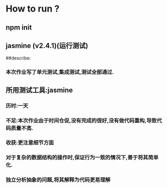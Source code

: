 #            How  to  run ?

##                npm init

##                 jasmine (v2.4.1)(运行测试)

##describe:

###    本次作业写了单元测试,集成测试,测试全部通过.

##    所用测试工具:jasmine

###    历时:一天

###    不足:本次作业由于时间仓促,没有完成的很好,没有做代码重构,导致代码质量不高.

###    收获:更注意细节方面

###         对于复杂的数据结构的操作时,保证行为一致的情况下,善于将其简单化.

###         独立分析抽象的问题,将其解释为代码更易理解



